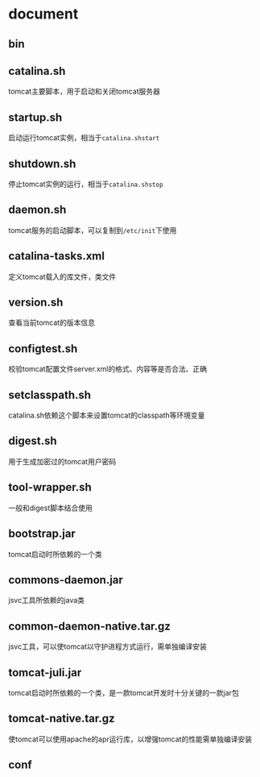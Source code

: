 # document
## bin
## catalina.sh
tomcat主要脚本，用于启动和关闭tomcat服务器  
## startup.sh
启动运行tomcat实例，相当于`catalina.shstart`  
## shutdown.sh
停止tomcat实例的运行，相当于`catalina.shstop`  
## daemon.sh
tomcat服务的启动脚本，可以复制到`/etc/init`下使用  
## catalina-tasks.xml
定义tomcat载入的库文件，类文件  
## version.sh
查看当前tomcat的版本信息  
## configtest.sh
校验tomcat配置文件server.xml的格式、内容等是否合法、正确  
## setclasspath.sh
catalina.sh依赖这个脚本来设置tomcat的classpath等环境变量  
## digest.sh
用于生成加密过的tomcat用户密码  
## tool-wrapper.sh
一般和digest脚本结合使用  
## bootstrap.jar
tomcat启动时所依赖的一个类  
## commons-daemon.jar
jsvc工具所依赖的java类  
## common-daemon-native.tar.gz
jsvc工具，可以使tomcat以守护进程方式运行，需单独编译安装  
## tomcat-juli.jar
tomcat启动时所依赖的一个类，是一款tomcat开发时十分关键的一款jar包  
## tomcat-native.tar.gz
使tomcat可以使用apache的apr运行库，以增强tomcat的性能需单独编译安装  
## conf

